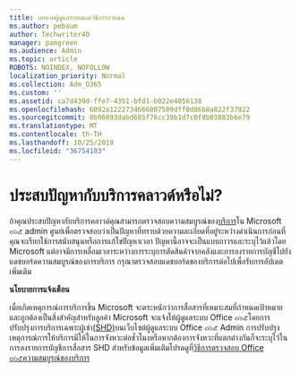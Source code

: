 ```yaml
---
title: บทบาทผู้ดูแลระบบและวิธีการกำหนด
ms.author: pebaum
author: Techwriter40
manager: pamgreen
ms.audience: Admin
ms.topic: article
ROBOTS: NOINDEX, NOFOLLOW
localization_priority: Normal
ms.collection: Adm_O365
ms.custom: ''
ms.assetid: ca7d439d-ffe7-4351-bfd1-b022e4056138
ms.openlocfilehash: 6092a1222734666807509dff0d86b8a822f37922
ms.sourcegitcommit: 0b06093dabd685f76cc39b1d7c0f8b03883b6e79
ms.translationtype: MT
ms.contentlocale: th-TH
ms.lasthandoff: 10/25/2019
ms.locfileid: "36754103"
---
```

# <a name="experiencing-problems-with-a-cloud-service"></a>ประสบปัญหากับบริการคลาวด์หรือไม่?

ถ้าคุณประสบปัญหากับบริการคลาวด์คุณสามารถตรวจสอบความสมบูรณ์ของ[บริการ](https://admin.microsoft.com/AdminPortal/Home#/servicehealth)ใน Microsoft ๓๖๕ admin ศูนย์เพื่อตรวจสอบว่าเป็นปัญหาที่ทราบด้วยความละเอียดที่อยู่ระหว่างดำเนินการก่อนที่คุณจะเรียกใช้การสนับสนุนหรือการแก้ไขปัญหาเวลา ปัญหานี้อาจจะเป็นแบบถาวรและระบุไว้แล้วโดย Microsoft แต่อาจมีการเหลื่อมเวลาระหว่างการระบุการตัดสินค้าจากคลังและการลงรายการบัญชีไปยังแดชบอร์ดความสมบูรณ์ของการบริการ กรุณาตรวจสอบแดชบอร์ดของบริการต่อไปเพื่อรับการอัปเดตเพิ่มเติม

**นโยบายการแจ้งเตือน**

เมื่อเกิดเหตุการณ์การบริการขึ้น Microsoft จะตระหนักว่าการสื่อสารที่เหมาะสมที่กำหนดเป้าหมายและถูกต้องเป็นสิ่งสำคัญสำหรับลูกค้า Microsoft จะแจ้งให้ผู้ดูแลระบบ Office ๓๖๕โดยการปรับปรุงการบริการเฉพาะผู้เช่า[(SHD)](https://admin.microsoft.com/AdminPortal/Home#/servicehealth)บนเว็บไซต์ผู้ดูแลระบบ Office ๓๖๕ Admin การปรับปรุงเหตุการณ์การให้บริการมีให้ในการจังหวะต่อชั่วโมงหรือหากต้องการจังหวะที่แตกต่างกันก็จะระบุไว้ในการลงรายการบัญชีการสื่อสาร SHD สำหรับข้อมูลเพิ่มเติมโปรดดูที่[วิธีการตรวจสอบ Office ๓๖๕ความสมบูรณ์ของบริการ](https://docs.microsoft.com/office365/enterprise/view-service-health)

